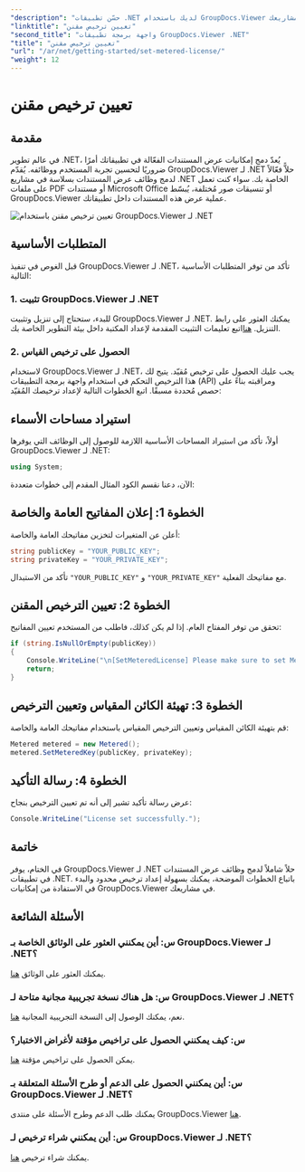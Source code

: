 ```yaml
---
"description": "حسّن تطبيقات .NET لديك باستخدام GroupDocs.Viewer لعرض مستندات سلس. أدمج وظائف عرض المستندات بسهولة في مشاريعك."
"linktitle": "تعيين ترخيص مقنن"
"second_title": "واجهة برمجة تطبيقات GroupDocs.Viewer .NET"
"title": "تعيين ترخيص مقنن"
"url": "/ar/net/getting-started/set-metered-license/"
"weight": 12
---
```


# تعيين ترخيص مقنن

## مقدمة
في عالم تطوير .NET، يُعدّ دمج إمكانيات عرض المستندات الفعّالة في تطبيقاتك أمرًا ضروريًا لتحسين تجربة المستخدم ووظائفه. يُقدّم GroupDocs.Viewer لـ .NET حلاًّ فعّالاً لدمج وظائف عرض المستندات بسلاسة في مشاريع .NET الخاصة بك. سواء كنت تعمل على ملفات PDF أو مستندات Microsoft Office أو تنسيقات صور مُختلفة، يُبسّط GroupDocs.Viewer عملية عرض هذه المستندات داخل تطبيقاتك.

![تعيين ترخيص مقنن باستخدام GroupDocs.Viewer لـ .NET](/viewer/getting-started/set-metered-license.png)

## المتطلبات الأساسية
قبل الغوص في تنفيذ GroupDocs.Viewer لـ .NET، تأكد من توفر المتطلبات الأساسية التالية:
### 1. تثبيت GroupDocs.Viewer لـ .NET
للبدء، ستحتاج إلى تنزيل وتثبيت GroupDocs.Viewer لـ .NET. يمكنك العثور على رابط التنزيل. [هنا](https://releases.groupdocs.com/viewer/net/)اتبع تعليمات التثبيت المقدمة لإعداد المكتبة داخل بيئة التطوير الخاصة بك.
### 2. الحصول على ترخيص القياس
لاستخدام GroupDocs.Viewer لـ .NET، يجب عليك الحصول على ترخيص مُقيّد. يتيح لك هذا الترخيص التحكم في استخدام واجهة برمجة التطبيقات (API) ومراقبته بناءً على حصص مُحددة مسبقًا. اتبع الخطوات التالية لإعداد ترخيصك المُقيّد:

## استيراد مساحات الأسماء
أولاً، تأكد من استيراد المساحات الأساسية اللازمة للوصول إلى الوظائف التي يوفرها GroupDocs.Viewer لـ .NET:
```csharp
using System;
```

الآن، دعنا نقسم الكود المثال المقدم إلى خطوات متعددة:
## الخطوة 1: إعلان المفاتيح العامة والخاصة
أعلن عن المتغيرات لتخزين مفاتيحك العامة والخاصة:
```csharp
string publicKey = "YOUR_PUBLIC_KEY";
string privateKey = "YOUR_PRIVATE_KEY";
```
تأكد من الاستبدال `"YOUR_PUBLIC_KEY"` و `"YOUR_PRIVATE_KEY"` مع مفاتيحك الفعلية.
## الخطوة 2: تعيين الترخيص المقنن
تحقق من توفر المفتاح العام. إذا لم يكن كذلك، فاطلب من المستخدم تعيين المفاتيح:
```csharp
if (string.IsNullOrEmpty(publicKey))
{
    Console.WriteLine("\n[SetMeteredLicense] Please make sure to set Metered keys. Learn more at https://buy.groupdocs.com/faqs/licensing/metered.");
    return;
}
```
## الخطوة 3: تهيئة الكائن المقياس وتعيين الترخيص
قم بتهيئة الكائن المقياس وتعيين الترخيص المقياس باستخدام مفاتيحك العامة والخاصة:
```csharp
Metered metered = new Metered();
metered.SetMeteredKey(publicKey, privateKey);
```
## الخطوة 4: رسالة التأكيد
عرض رسالة تأكيد تشير إلى أنه تم تعيين الترخيص بنجاح:
```csharp
Console.WriteLine("License set successfully.");
```

## خاتمة
في الختام، يوفر GroupDocs.Viewer لـ .NET حلاً شاملاً لدمج وظائف عرض المستندات في تطبيقات .NET. باتباع الخطوات الموضحة، يمكنك بسهولة إعداد ترخيص محدود والبدء في الاستفادة من إمكانيات GroupDocs.Viewer في مشاريعك.
## الأسئلة الشائعة
### س: أين يمكنني العثور على الوثائق الخاصة بـ GroupDocs.Viewer لـ .NET؟
يمكنك العثور على الوثائق [هنا](https://tutorials.groupdocs.com/viewer/net/).
### س: هل هناك نسخة تجريبية مجانية متاحة لـ GroupDocs.Viewer لـ .NET؟
نعم، يمكنك الوصول إلى النسخة التجريبية المجانية [هنا](https://releases.groupdocs.com/).
### س: كيف يمكنني الحصول على تراخيص مؤقتة لأغراض الاختبار؟
يمكن الحصول على تراخيص مؤقتة [هنا](https://purchase.groupdocs.com/temporary-license/).
### س: أين يمكنني الحصول على الدعم أو طرح الأسئلة المتعلقة بـ GroupDocs.Viewer لـ .NET؟
يمكنك طلب الدعم وطرح الأسئلة على منتدى GroupDocs.Viewer [هنا](https://forum.groupdocs.com/c/viewer/9).
### س: أين يمكنني شراء ترخيص لـ GroupDocs.Viewer لـ .NET؟
يمكنك شراء ترخيص [هنا](https://purchase.groupdocs.com/buy).